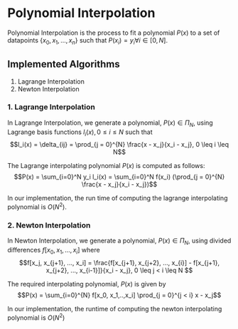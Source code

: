 # Polynomial Interpolation

Polynomial Interpolation is the process to fit a polynomial $P(x)$ to a set of datapoints $\{x_0, x_1, ..., x_n\}$ such that 
$P(x_i) = y_i \forall i \in [0,N]$.

## Implemented Algorithms 
1. Lagrange Interpolation 
2. Newton Interpolation

### 1. Lagrange Interpolation 
In Lagrange Interpolation, we generate a polynomial, $P(x) \in \Pi_N$, using Lagrange basis functions $l_i(x), 0 \leq i \leq N$ such that  $$l_i(x) =  \delta_{ij} = \prod_{j = 0}^{N} \frac{x - x_j}{x_i - x_j}, 0 \leq i \leq N$$

The Lagrange interpolating polynomial $P(x)$ is computed as follows: $$P(x) = \sum_{i=0}^N y_i l_i(x) = \sum_{i=0}^N f(x_i) (\prod_{j = 0}^{N} \frac{x - x_j}{x_i - x_j})$$

In our implementation, the run time of computing the lagrange interpolating polynomial is $O(N^2)$. 

### 2. Newton Interpolation 
In Newton Interpolation, we generate a polynomial, $P(x) \in \Pi_N$, using divided differences $f[x_0, x_1, ..., x_i]$ where 
$$f[x_j, x_{j+1}, ..., x_i] = \frac{f[x_{j+1}, x_{j+2}, ..., x_{i}] - f[x_{j+1}, x_{j+2}, ..., x_{i-1}]}{x_i - x_j}, 0 \leq j < i \leq N  $$

The required interpolating polynomial, $P(x)$ is given by $$P(x) = \sum_{i=0}^{N} f[x_0, x_1,..,x_i] \prod_{j = 0}^{j < i} x - x_j$$

In our implementation, the runtime of computing the newton interpolating polynomial is $O(N^2)$
